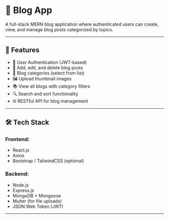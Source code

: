 # 📰 Blog App

A full-stack MERN blog application where authenticated users can create, view, and manage blog posts categorized by topics.

---

## 🚀 Features

- 🔐 User Authentication (JWT-based)
- 📝 Add, edit, and delete blog posts
- 📂 Blog categories (select from list)
- 🖼️ Upload thumbnail images
- 📚 View all blogs with category filters
- 🔍 Search and sort functionality
- 🌐 RESTful API for blog management

---

## 🛠️ Tech Stack

### Frontend:
- React.js
- Axios
- Bootstrap / TailwindCSS (optional)

### Backend:
- Node.js
- Express.js
- MongoDB + Mongoose
- Multer (for file uploads)
- JSON Web Token (JWT)

---


